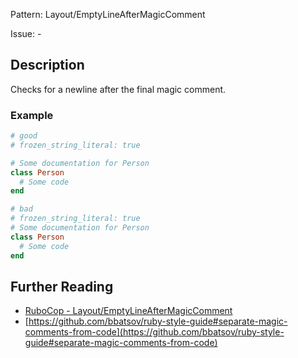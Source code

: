 Pattern: Layout/EmptyLineAfterMagicComment

Issue: -

## Description

Checks for a newline after the final magic comment.

### Example

```ruby
# good
# frozen_string_literal: true

# Some documentation for Person
class Person
  # Some code
end

# bad
# frozen_string_literal: true
# Some documentation for Person
class Person
  # Some code
end
```

## Further Reading

* [RuboCop - Layout/EmptyLineAfterMagicComment](https://rubocop.readthedocs.io/en/latest/cops_layout/#layoutemptylineaftermagiccomment)
* [https://github.com/bbatsov/ruby-style-guide#separate-magic-comments-from-code](https://github.com/bbatsov/ruby-style-guide#separate-magic-comments-from-code)
